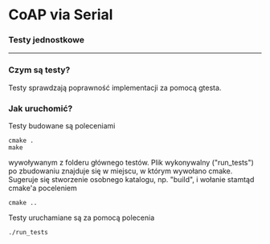 # CoAP via Serial
### Testy jednostkowe
------
### Czym są testy?
Testy sprawdzają poprawność implementacji za pomocą gtesta.

### Jak uruchomić?
Testy budowane są poleceniami
```
cmake .
make
```
wywoływanym z folderu głównego testów. Plik wykonywalny ("run_tests") po zbudowaniu znajduje się w miejscu, w którym wywołano cmake. Sugeruje się stworzenie osobnego katalogu, np. "build", i wołanie stamtąd cmake'a poceleniem
```
cmake ..
```

Testy uruchamiane są za pomocą polecenia
```
./run_tests
```

